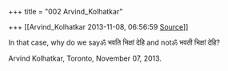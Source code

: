 +++
title = "002 Arvind_Kolhatkar"

+++
[[Arvind_Kolhatkar	2013-11-08, 06:56:59 [Source](https://groups.google.com/g/samskrita/c/mFthRfkKqfc)]]



In that case, why do we sayॐ भवति भिक्षां देहि and notॐ भवती भिक्षां देहि?

  

Arvind Kolhatkar, Toronto, November 07, 2013.

